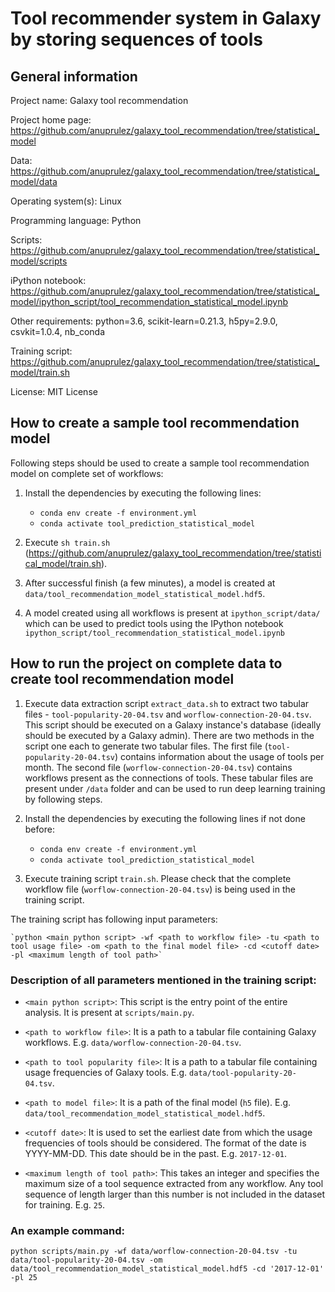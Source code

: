 # Tool recommender system in Galaxy by storing sequences of tools

## General information

Project name: Galaxy tool recommendation

Project home page: https://github.com/anuprulez/galaxy_tool_recommendation/tree/statistical_model

Data: https://github.com/anuprulez/galaxy_tool_recommendation/tree/statistical_model/data

Operating system(s): Linux

Programming language: Python

Scripts: https://github.com/anuprulez/galaxy_tool_recommendation/tree/statistical_model/scripts

iPython notebook: https://github.com/anuprulez/galaxy_tool_recommendation/tree/statistical_model/ipython_script/tool_recommendation_statistical_model.ipynb

Other requirements: python=3.6, scikit-learn=0.21.3, h5py=2.9.0, csvkit=1.0.4, nb_conda

Training script: https://github.com/anuprulez/galaxy_tool_recommendation/tree/statistical_model/train.sh

License: MIT License

## How to create a sample tool recommendation model

Following steps should be used to create a sample tool recommendation model on complete set of workflows:

1. Install the dependencies by executing the following lines:
    *    `conda env create -f environment.yml`
    *    `conda activate tool_prediction_statistical_model`

2. Execute `sh train.sh` (https://github.com/anuprulez/galaxy_tool_recommendation/tree/statistical_model/train.sh).

3. After successful finish (a few minutes), a model is created at `data/tool_recommendation_model_statistical_model.hdf5`.

4. A model created using all workflows is present at `ipython_script/data/` which can be used to predict tools using the IPython notebook 
`ipython_script/tool_recommendation_statistical_model.ipynb`

## How to run the project on complete data to create tool recommendation model

1. Execute data extraction script `extract_data.sh` to extract two tabular files - `tool-popularity-20-04.tsv` and `worflow-connection-20-04.tsv`. This script should be executed on a Galaxy instance's database (ideally should be executed by a Galaxy admin). There are two methods in the script one each to generate two tabular files. The first file (`tool-popularity-20-04.tsv`) contains information about the usage of tools per month. The second file (`worflow-connection-20-04.tsv`) contains workflows present as the connections of tools. These tabular files are present under `/data` folder and can be used to run deep learning training by following steps.

2. Install the dependencies by executing the following lines if not done before:
    *    `conda env create -f environment.yml`
    *    `conda activate tool_prediction_statistical_model`

3. Execute training script `train.sh`. Please check that the complete workflow file (`worflow-connection-20-04.tsv`) is being used in the training script.

The training script has following input parameters:

    `python <main python script> -wf <path to workflow file> -tu <path to tool usage file> -om <path to the final model file> -cd <cutoff date> -pl <maximum length of tool path>`
    
### Description of all parameters mentioned in the training script:

   - `<main python script>`: This script is the entry point of the entire analysis. It is present at `scripts/main.py`.
   - `<path to workflow file>`: It is a path to a tabular file containing Galaxy workflows. E.g. `data/worflow-connection-20-04.tsv`.
   - `<path to tool popularity file>`: It is a path to a tabular file containing usage frequencies of Galaxy tools. E.g. `data/tool-popularity-20-04.tsv`.
   - `<path to model file>`: It is a path of the final model (`h5` file). E.g. `data/tool_recommendation_model_statistical_model.hdf5`.
    
   - `<cutoff date>`: It is used to set the earliest date from which the usage frequencies of tools should be considered. The format of the date is YYYY-MM-DD. This date should be in the past. E.g. `2017-12-01`.
    
   - `<maximum length of tool path>`: This takes an integer and specifies the maximum size of a tool sequence extracted from any workflow. Any tool sequence of length larger than this number is not included in the dataset for training. E.g. `25`.

### An example command:
   
   `python scripts/main.py -wf data/worflow-connection-20-04.tsv -tu data/tool-popularity-20-04.tsv -om data/tool_recommendation_model_statistical_model.hdf5 -cd '2017-12-01' -pl 25`
